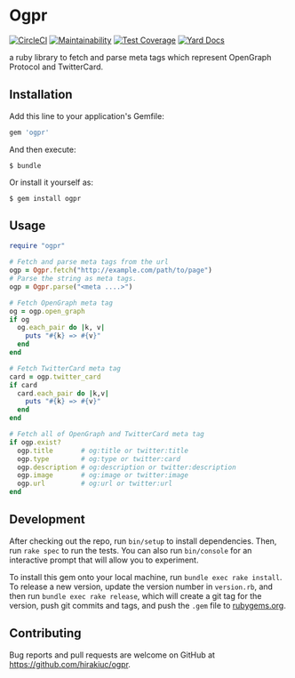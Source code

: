 # Ogpr

[![CircleCI](https://circleci.com/gh/hirakiuc/ogpr.svg?style=shield&circle-token=332a902a7ec2815346b303dd1aebe68b44ce0ced)](https://circleci.com/gh/hirakiuc/ogpr)
[![Maintainability](https://api.codeclimate.com/v1/badges/4e0e0aa416b417195cef/maintainability)](https://codeclimate.com/github/hirakiuc/ogpr/maintainability)
[![Test Coverage](https://api.codeclimate.com/v1/badges/4e0e0aa416b417195cef/test_coverage)](https://codeclimate.com/github/hirakiuc/ogpr/test_coverage)
[![Yard Docs](http://img.shields.io/badge/yard-docs-blue.svg)](http://www.rubydoc.info/github/hirakiuc/ogpr/master)

a ruby library to fetch and parse meta tags which represent OpenGraph Protocol and TwitterCard.

## Installation

Add this line to your application's Gemfile:

```ruby
gem 'ogpr'
```

And then execute:

    $ bundle

Or install it yourself as:

    $ gem install ogpr

## Usage

```ruby
require "ogpr"

# Fetch and parse meta tags from the url
ogp = Ogpr.fetch("http://example.com/path/to/page")
# Parse the string as meta tags.
ogp = Ogpr.parse("<meta ....>")

# Fetch OpenGraph meta tag
og = ogp.open_graph
if og
  og.each_pair do |k, v|
    puts "#{k} => #{v}"
  end
end

# Fetch TwitterCard meta tag
card = ogp.twitter_card
if card
  card.each_pair do |k,v|
    puts "#{k} => #{v}"
  end
end

# Fetch all of OpenGraph and TwitterCard meta tag
if ogp.exist?
  ogp.title       # og:title or twitter:title
  ogp.type        # og:type or twitter:card
  ogp.description # og:description or twitter:description
  ogp.image       # og:image or twitter:image
  ogp.url         # og:url or twitter:url
end
```

## Development

After checking out the repo, run `bin/setup` to install dependencies. Then, run `rake spec` to run the tests. You can also run `bin/console` for an interactive prompt that will allow you to experiment.

To install this gem onto your local machine, run `bundle exec rake install`. To release a new version, update the version number in `version.rb`, and then run `bundle exec rake release`, which will create a git tag for the version, push git commits and tags, and push the `.gem` file to [rubygems.org](https://rubygems.org).

## Contributing

Bug reports and pull requests are welcome on GitHub at https://github.com/hirakiuc/ogpr.
